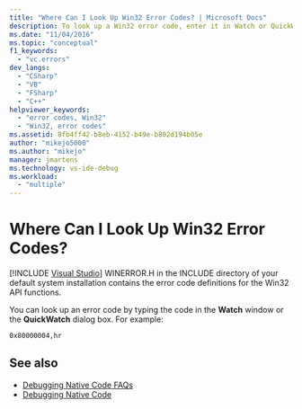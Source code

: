 ```yaml
---
title: "Where Can I Look Up Win32 Error Codes? | Microsoft Docs"
description: To look up a Win32 error code, enter it in Watch or QuickWatch. For example, "0x80000004,hr". The error code definitions are in INCLUDE\WINERROR.H.
ms.date: "11/04/2016"
ms.topic: "conceptual"
f1_keywords:
  - "vc.errors"
dev_langs:
  - "CSharp"
  - "VB"
  - "FSharp"
  - "C++"
helpviewer_keywords:
  - "error codes, Win32"
  - "Win32, error codes"
ms.assetid: 8fb4ff42-b8eb-4152-b49e-b802d194b05e
author: "mikejo5000"
ms.author: "mikejo"
manager: jmartens
ms.technology: vs-ide-debug
ms.workload:
  - "multiple"
---
```

# Where Can I Look Up Win32 Error Codes?

 [!INCLUDE [Visual Studio](~/includes/applies-to-version/vs-windows-only.md)]
WINERROR.H in the INCLUDE directory of your default system installation contains the error code definitions for the Win32 API functions.

 You can look up an error code by typing the code in the **Watch** window or the **QuickWatch** dialog box. For example:

`0x80000004,hr`

## See also
- [Debugging Native Code FAQs](../debugger/debugging-native-code-faqs.md)
- [Debugging Native Code](../debugger/debugging-native-code.md)